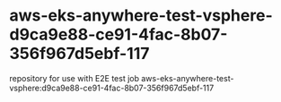 # aws-eks-anywhere-test-vsphere-d9ca9e88-ce91-4fac-8b07-356f967d5ebf-117
repository for use with E2E test job aws-eks-anywhere-test-vsphere:d9ca9e88-ce91-4fac-8b07-356f967d5ebf-117

